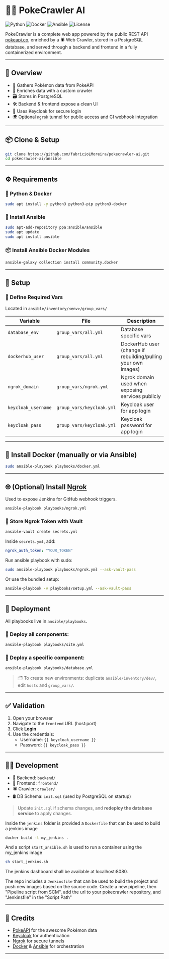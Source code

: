 # 🕵️‍♂️ PokeCrawler AI

![Python](https://img.shields.io/badge/Python-3.10+-blue?style=flat-square&logo=python)
![Docker](https://img.shields.io/badge/Docker-Enabled-blue?style=flat-square&logo=docker)
![Ansible](https://img.shields.io/badge/Ansible-Automation-red?style=flat-square&logo=ansible)
![License](https://img.shields.io/github/license/fabricioLMoreira/pokecrawler-ai?style=flat-square)

PokeCrawler is a complete web app powered by the public REST API [pokeapi.co](https://pokeapi.co/), enriched by a 🕷 Web Crawler, stored in a PostgreSQL database, and served through a backend and frontend in a fully containerized environment.

---

## 🚀 Overview

- 🧠 Gathers Pokémon data from PokeAPI
- 🔎 Enriches data with a custom crawler
- 🗃 Stores in PostgreSQL
- 🛠 Backend & frontend expose a clean UI
- 🔐 Uses Keycloak for secure login
- 🌍 Optional `ngrok` tunnel for public access and CI webhook integration

---

## 📦 Clone & Setup

```bash
git clone https://github.com/fabricioLMoreira/pokecrawler-ai.git
cd pokecrawler-ai/ansible
```

---

## ⚙️ Requirements

### 🐍 Python & Docker

```bash
sudo apt install -y python3 python3-pip python3-docker
```

### 🤖 Install Ansible

```bash
sudo apt-add-repository ppa:ansible/ansible
sudo apt update
sudo apt install ansible
```

### 📦 Install Ansible Docker Modules

```bash
ansible-galaxy collection install community.docker
```

---

## 📁 Setup

### 🔧 Define Required Vars

Located in `ansible/inventory/<env>/group_vars/`

| Variable              | File                     | Description                                                                 |
|-----------------------|--------------------------|-----------------------------------------------------------------------------|
| `database_env`        | `group_vars/all.yml`     | Database specific vars                                                     |
| `dockerhub_user`      | `group_vars/all.yml`     | DockerHub user (change if rebuilding/pulling your own images)             |
| `ngrok_domain`        | `group_vars/ngrok.yml`   | Ngrok domain used when exposing services publicly                          |
| `keycloak_username`   | `group_vars/keycloak.yml`| Keycloak user for app login                                                |
| `keycloak_pass`       | `group_vars/keycloak.yml`| Keycloak password for app login                                            |

---

## 🐳 Install Docker (manually or via Ansible)

```bash
sudo ansible-playbook playbooks/docker.yml
```

---

## 🌐 (Optional) Install [Ngrok](https://ngrok.com)

Used to expose Jenkins for GitHub webhook triggers.

```bash
ansible-playbook playbooks/ngrok.yml
```

### 🔐 Store Ngrok Token with Vault

```bash
ansible-vault create secrets.yml
```

Inside `secrets.yml`, add:

```yaml
ngrok_auth_token: "YOUR_TOKEN"
```

Run ansible playbook with sudo:

```bash
sudo ansible-playbook playbooks/ngrok.yml --ask-vault-pass
```

Or use the bundled setup:

```bash
ansible-playbook -v playbooks/setup.yml --ask-vault-pass
```

---

## 🚀 Deployment

All playbooks live in `ansible/playbooks`.

### 🧰 Deploy all components:

```bash
ansible-playbook playbooks/site.yml
```

### 🔩 Deploy a specific component:

```bash
ansible-playbook playbooks/database.yml
```

> 🗂 To create new environments: duplicate `ansible/inventory/dev/`, edit `hosts` and `group_vars/`.

---

## ✅ Validation

1. Open your browser
2. Navigate to the `frontend` URL (host:port)
3. Click **Login**
4. Use the credentials:
   - Username: `{{ keycloak_username }}`
   - Password: `{{ keycloak_pass }}`

---

## 🧑‍💻 Development

- 📂 Backend: `backend/`
- 🎨 Frontend: `frontend/`
- 🕷 Crawler: `crawler/`
- 🛢 DB Schema: `init.sql` (used by PostgreSQL on startup)

> Update `init.sql` if schema changes, and **redeploy the database service** to apply changes.

Inside the `jenkins` folder is provided a `Dockerfile` that can be used to build a jenkins image
```bash
docker build -t my_jenkins .
```
And a script `start_ansible.sh` is used to run a container using the my_jenkins image
```bash
sh start_jenkins.sh
```
The jenkins dashboard shall be available at localhost:8080.

The repo includes a `Jenkinsfile` that can be used to build the project and push new images based on the source code. Create a new pipeline, then "Pipeline script from SCM", add the url to your pokecrawler repository, and "Jenkinsfile" in the "Script Path"

---

## 🧠 Credits

- [PokeAPI](https://pokeapi.co/) for the awesome Pokémon data
- [Keycloak](https://www.keycloak.org/) for authentication
- [Ngrok](https://ngrok.com) for secure tunnels
- [Docker](https://docker.com) & [Ansible](https://ansible.com) for orchestration



---
